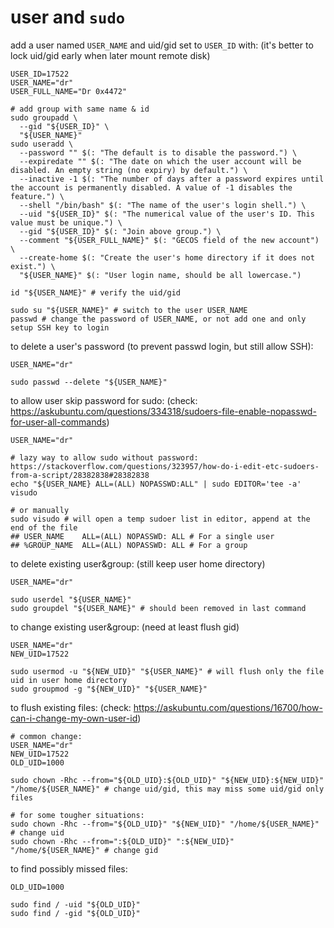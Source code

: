 # user and `sudo`

add a user named `USER_NAME` and uid/gid set to `USER_ID` with: (it's better to lock uid/gid early when later mount remote disk)
```shell script
USER_ID=17522
USER_NAME="dr"
USER_FULL_NAME="Dr 0x4472"

# add group with same name & id
sudo groupadd \
  --gid "${USER_ID}" \
  "${USER_NAME}"
sudo useradd \
  --password "" $(: "The default is to disable the password.") \
  --expiredate "" $(: "The date on which the user account will be disabled. An empty string (no expiry) by default.") \
  --inactive -1 $(: "The number of days after a password expires until the account is permanently disabled. A value of -1 disables the feature.") \
  --shell "/bin/bash" $(: "The name of the user's login shell.") \
  --uid "${USER_ID}" $(: "The numerical value of the user's ID. This value must be unique.") \
  --gid "${USER_ID}" $(: "Join above group.") \
  --comment "${USER_FULL_NAME}" $(: "GECOS field of the new account") \
  --create-home $(: "Create the user's home directory if it does not exist.") \
  "${USER_NAME}" $(: "User login name, should be all lowercase.")

id "${USER_NAME}" # verify the uid/gid

sudo su "${USER_NAME}" # switch to the user USER_NAME
passwd # change the password of USER_NAME, or not add one and only setup SSH key to login
```

to delete a user's password (to prevent passwd login, but still allow SSH):
```shell script
USER_NAME="dr"

sudo passwd --delete "${USER_NAME}"
```

to allow user skip password for sudo: (check: https://askubuntu.com/questions/334318/sudoers-file-enable-nopasswd-for-user-all-commands)
```shell script
USER_NAME="dr"

# lazy way to allow sudo without password: https://stackoverflow.com/questions/323957/how-do-i-edit-etc-sudoers-from-a-script/28382838#28382838
echo "${USER_NAME} ALL=(ALL) NOPASSWD:ALL" | sudo EDITOR='tee -a' visudo

# or manually
sudo visudo # will open a temp sudoer list in editor, append at the end of the file
## USER_NAME    ALL=(ALL) NOPASSWD: ALL # For a single user
## %GROUP_NAME  ALL=(ALL) NOPASSWD: ALL # For a group
```

to delete existing user&group: (still keep user home directory)
```shell script
USER_NAME="dr"

sudo userdel "${USER_NAME}"
sudo groupdel "${USER_NAME}" # should been removed in last command
```

to change existing user&group: (need at least flush gid)
```shell script
USER_NAME="dr"
NEW_UID=17522

sudo usermod -u "${NEW_UID}" "${USER_NAME}" # will flush only the file uid in user home directory
sudo groupmod -g "${NEW_UID}" "${USER_NAME}"
```

to flush existing files: (check: https://askubuntu.com/questions/16700/how-can-i-change-my-own-user-id)
```shell script
# common change:
USER_NAME="dr"
NEW_UID=17522
OLD_UID=1000

sudo chown -Rhc --from="${OLD_UID}:${OLD_UID}" "${NEW_UID}:${NEW_UID}" "/home/${USER_NAME}" # change uid/gid, this may miss some uid/gid only files

# for some tougher situations:
sudo chown -Rhc --from="${OLD_UID}" "${NEW_UID}" "/home/${USER_NAME}" # change uid
sudo chown -Rhc --from=":${OLD_UID}" ":${NEW_UID}" "/home/${USER_NAME}" # change gid
```

to find possibly missed files:
```shell script
OLD_UID=1000

sudo find / -uid "${OLD_UID}"
sudo find / -gid "${OLD_UID}"
```
